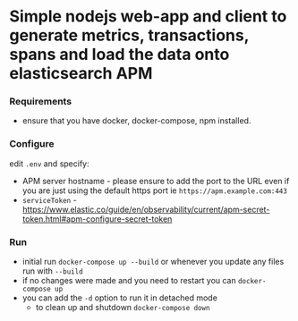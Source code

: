 # Simple nodejs web-app and client to generate metrics, transactions, spans and load the data onto elasticsearch APM

### Requirements
- ensure that you have docker, docker-compose, npm installed.

### Configure

edit `.env` and specify:
- APM server hostname - please ensure to add the port to the URL even if you are just using the default https port ie `https://apm.example.com:443`
- `serviceToken` - https://www.elastic.co/guide/en/observability/current/apm-secret-token.html#apm-configure-secret-token

### Run
- initial run `docker-compose up --build` or whenever you update any files run with `--build`
- if no changes were made and you need to restart you can `docker-compose up`
- you can add the `-d` option to run it in detached mode
  - to clean up and shutdown `docker-compose down`

